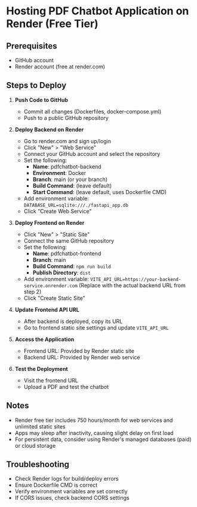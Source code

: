 # Hosting PDF Chatbot Application on Render (Free Tier)

## Prerequisites
- GitHub account
- Render account (free at render.com)

## Steps to Deploy

1. **Push Code to GitHub**
   - Commit all changes (Dockerfiles, docker-compose.yml)
   - Push to a public GitHub repository

2. **Deploy Backend on Render**
   - Go to render.com and sign up/login
   - Click "New" > "Web Service"
   - Connect your GitHub account and select the repository
   - Set the following:
     - **Name**: pdfchatbot-backend
     - **Environment**: Docker
     - **Branch**: main (or your branch)
     - **Build Command**: (leave default)
     - **Start Command**: (leave default, uses Dockerfile CMD)
   - Add environment variable: `DATABASE_URL=sqlite:///./fastapi_app.db`
   - Click "Create Web Service"

3. **Deploy Frontend on Render**
   - Click "New" > "Static Site"
   - Connect the same GitHub repository
   - Set the following:
     - **Name**: pdfchatbot-frontend
     - **Branch**: main
     - **Build Command**: `npm run build`
     - **Publish Directory**: `dist`
   - Add environment variable: `VITE_API_URL=https://your-backend-service.onrender.com`
     (Replace with the actual backend URL from step 2)
   - Click "Create Static Site"

4. **Update Frontend API URL**
   - After backend is deployed, copy its URL
   - Go to frontend static site settings and update `VITE_API_URL`

5. **Access the Application**
   - Frontend URL: Provided by Render static site
   - Backend URL: Provided by Render web service

6. **Test the Deployment**
   - Visit the frontend URL
   - Upload a PDF and test the chatbot

## Notes
- Render free tier includes 750 hours/month for web services and unlimited static sites
- Apps may sleep after inactivity, causing slight delay on first load
- For persistent data, consider using Render's managed databases (paid) or cloud storage

## Troubleshooting
- Check Render logs for build/deploy errors
- Ensure Dockerfile CMD is correct
- Verify environment variables are set correctly
- If CORS issues, check backend CORS settings

